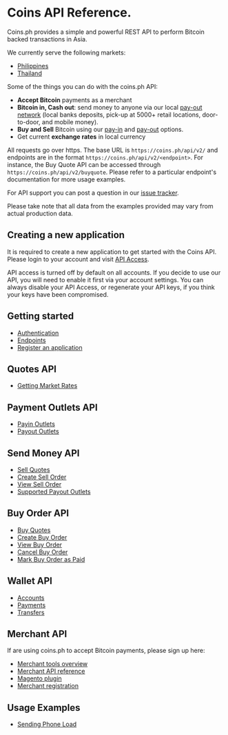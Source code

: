 # Coins API Reference.

Coins.ph provides a simple and powerful REST API to perform Bitcoin backed
transactions in Asia.

We currently serve the following markets:

* [Philippines](https://coins.ph)
* [Thailand](https://coins.co.th)

Some of the things you can do with the coins.ph API:

* **Accept Bitcoin** payments as a merchant
* **Bitcoin in, Cash out**: send money to anyone via our local [pay-out network](https://coinsph.zendesk.com/hc/en-us/articles/202398194-Which-payout-methods-are-available-) (local banks deposits, pick-up at 5000+ retail locations, door-to-door, and mobile money).
* **Buy and Sell** Bitcoin using our [pay-in](https://coinsph.zendesk.com/hc/en-us/articles/201322620-Which-payment-methods-do-you-accept-) and [pay-out](https://coinsph.zendesk.com/hc/en-us/articles/202398194-Which-payout-methods-are-available-) options.
* Get current **exchange rates** in local currency

All requests go over https. The base URL is `https://coins.ph/api/v2/` and
endpoints are in the format `https://coins.ph/api/v2/<endpoint>`. For instance,
the Buy Quote API can be accessed through `https://coins.ph/api/v2/buyquote`.
Please refer to a particular endpoint's documentation for more usage examples.

For API support you can post a question in our
[issue tracker](https://github.com/coinsph/api/issues).

Please take note that all data from the examples provided may vary from actual
production data.

## Creating a new application

It is required to create a new application to get started with the Coins API.
Please login to your account and visit [API Access](https://coins.ph/user/api).

API access is turned off by default on all accounts. If you decide to use our
API, you will need to enable it first via your account settings. You can
always disable your API Access, or regenerate your API keys, if you think your
keys have been compromised.

## Getting started

* [Authentication](auth.html)
* [Endpoints](endpoints.html)
* [Register an application](https://coins.ph/user/api)

## Quotes API

* [Getting Market Rates](quote-api.html)

## Payment Outlets API

* [Payin Outlets](payin-outlets-api.html)
* [Payout Outlets](payout-outlets-api.html)

## Send Money API

* [Sell Quotes](sell-api.html#getting-quotes)
* [Create Sell Order](sell-api.html#creating-sell-orders)
* [View Sell Order](sell-api.html#retrieving-existing-sell-orders)
* [Supported Payout Outlets](payment-outlets.html)

## Buy Order API

* [Buy Quotes](buy-api.html#getting-quotes)
* [Create Buy Order](buy-api.html#creating-buy-orders)
* [View Buy Order](buy-api.html#retrieving-existing-buy-orders)
* [Cancel Buy Order](buy-api.html#cancelling-a-buy-order)
* [Mark Buy Order as Paid](buy-api.html#marking-a-buy-order-as-paid)

## Wallet API
* [Accounts](wallet-api.html#crypto-accounts)
* [Payments](crypto-payments-api.html)
* [Transfers](crypto-transfers-api.html)

## Merchant API

If are using coins.ph to accept Bitcoin payments, please sign up here:

* [Merchant tools overview](https://coins.ph/merchants)
* [Merchant API reference](merchant-api.html)
* [Magento plugin](https://github.com/coinsph/coins-magento)
* [Merchant registration](https://coins.ph/merchants/signup)

## Usage Examples

* [Sending Phone Load](send-load.html)